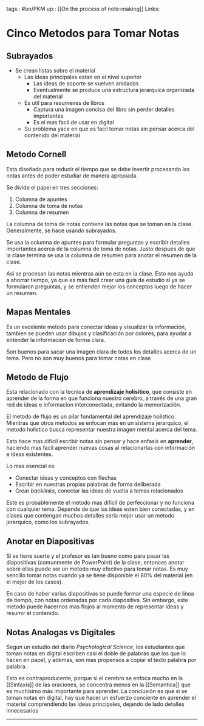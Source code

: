 tags:: #on/PKM 
up:: [[On the process of note-making]]
Links: 
# Cinco Metodos para Tomar Notas
## Subrayados
- Se crean listas sobre el material
	- Las ideas principales estan en el nivel superior
		- Las ideas de soporte se vuelven anidadas
		- Eventualmente se produce una estructura jerarquica organizada del material
	- Es util para resumenes de libros
		- Captura una imagen concisa del libro sin perder detalles importantes
		- Es el mas facil de usar en digital
	- Su problema yace en que es facil tomar notas sin pensar acerca del contenido del material

## Metodo Cornell
Esta diseñado para reducir el tiempo que se debe invertir procesando las notas antes de poder estudiar de manera apropiada.

Se divide el papel en tres secciones:
1. Columna de apuntes
2. Columna de toma de notas
3. Columna de resumen

La columna de toma de notas contiene las notas que se toman en la clase. Generalmente, se hace usando subrayados.

Se usa la columna de apuntes para formular preguntas y escribir detalles importantes acerca de la columna de toma de notas. Justo despues de que la clase termina se usa la columna de resumen para anotar el resumen de la clase.

Asi se procesan las notas mientras aún se esta en la clase. Esto nos ayuda a ahorrar tiempo, ya que es más facil crear una guía de estudio si ya se formularon preguntas, y se entienden mejor los conceptos luego de hacer un resumen.

## Mapas Mentales
Es un excelente metodo para conectar ideas y visualizar la información, tambien se pueden usar dibujos y clasificación por colores, para ayudar a entender la informacion de forma clara.

Son buenos para sacar una imagen clara de todos los detalles acerca de un tema. Pero no son muy buenos para tomar notas en clase

## Metodo de Flujo
Esta relacionado con la tecnica de **aprendizaje holisitico**, que consiste en aprender de la forma en que funciona nuestro cerebro, a través de una gran red de ideas e informacion interconectada, evitando la memorización.

El metodo de flujo es un pilar fundamental del aprendizaje holistico. Mientras que otros metodos se enfocan más en un sistema jerarquico, el metodo holistico busca representar nuestra imagen mental acerca del tema.

Esto hace mas dificil escribir notas sin pensar y hace enfasis en **aprender**, haciendo mas facil aprender nuevas cosas al relacionarlas con información e ideas existentes.

Lo mas esencial es:
- Conectar ideas y conceptos con flechas
- Escribir en nuestras propias palabras de forma deliberada
- Crear *backlinks*, conectar las ideas de vuelta a temas relacionados

Este es probablemente el metodo mas dificil de perfeccionar y no funciona con cualquier tema. Depende de que las ideas esten bien conectadas, y en clases que contengan muchos detalles sería mejor usar un metodo jerarquico, como los subrayados.

## Anotar en Diapositivas
Si se tiene suerte y el profesor es tan bueno como para pasar las diapositivas (comunmente de PowerPoint) de la clase, entonces anotar sobre ellas puede ser un metodo muy efectivo para tomar notas. Es muy sencillo tomar notas cuando ya se tiene disponible el 80% del material (en el mejor de los casos).

En caso de haber varias diapositivas se puede formar una especie de linea de tiempo, con notas ordenadas por cada diapositiva. Sin embargo, este metodo puede hacernos mas flojos al momento de representar ideas y resumir el contenido.

## Notas Analogas vs Digitales
Segun un estudio del diario *Psychological Science*, los estudiantes que toman notas en digital escriben casi el doble de palabras que los que lo hacen en papel, y ademas, son mas propensos a copiar el texto palabra por palabra.

Esto es contraproducente, porque si el cerebro se enfoca mucho en la [[Sintaxis]] de las oraciones, se concentra menos en la [[Semantica]] que es muchísimo más importante para aprender. La conclusión es que si se toman notas en digital, hay que hacer un esfuerzo conciente en aprender el material comprendiendo las ideas principales, dejando de lado detalles innecesarios

___
